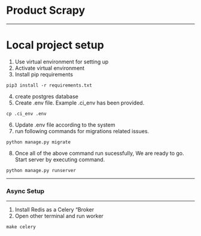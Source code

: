 # Product Scrapy 
-----------------------------------

# Local project setup
1. Use virtual environment for setting up
2. Activate virtual environment
3. Install pip requirements
```
pip3 install -r requirements.txt
```
4. create postgres database
5. Create .env file. Example .ci_env has been provided.
```
cp .ci_env .env
```
6. Update .env file according to the system
7. run following commands for migrations related issues.
```
python manage.py migrate
```
8. Once all of the above command run sucessfully, We are ready to go. Start server by executing command.
```
python manage.py runserver
```
-------------------------------
### Async Setup
-------------------------------
1. Install Redis as a Celery “Broker
2. Open other terminal and run worker
```
make celery
```
